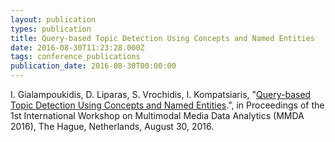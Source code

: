 ```yaml
---
layout: publication
types: publication
title: Query-based Topic Detection Using Concepts and Named Entities
date: 2016-08-30T11:23:28.000Z
tags: conference_publications
publication_date: 2016-08-30T00:00:00
---
```

I. Gialampoukidis, D. Liparas, S. Vrochidis, I. Kompatsiaris, "[Query-based Topic Detection Using Concepts and Named Entities](https://www.researchgate.net/publication/308049816_Query-based_Topic_Detection_Using_Concepts_and_Named_Entities).", in Proceedings of the 1st International Workshop on Multimodal Media Data Analytics (MMDA 2016), The Hague, Netherlands, August 30, 2016.